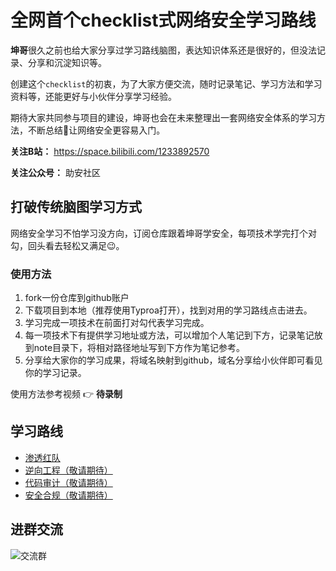 # 全网首个checklist式网络安全学习路线

**坤哥**很久之前也给大家分享过学习路线脑图，表达知识体系还是很好的，但没法记录、分享和沉淀知识等。

创建这个`checklist`的初衷，为了大家方便交流，随时记录笔记、学习方法和学习资料等，还能更好与小伙伴分享学习经验。

期待大家共同参与项目的建设，坤哥也会在未来整理出一套网络安全体系的学习方法，不断总结🧐让网络安全更容易入门。

**关注B站：** https://space.bilibili.com/1233892570

**关注公众号：** 助安社区

## 打破传统脑图学习方式

网络安全学习不怕学习没方向，订阅仓库跟着坤哥学安全，每项技术学完打个对勾，回头看去轻松又满足😉。

### 使用方法

1. fork一份仓库到github账户
2. 下载项目到本地（推荐使用Typroa打开），找到对用的学习路线点击进去。
3. 学习完成一项技术在前面打对勾代表学习完成。
4. 每一项技术下有提供学习地址或方法，可以增加个人笔记到下方，记录笔记放到note目录下，将相对路径地址写到下方作为笔记参考。
5. 分享给大家你的学习成果，将域名映射到github，域名分享给小伙伴即可看见你的学习记录。

使用方法参考视频 👉 **待录制**

## 学习路线

- [渗透红队](red-team.md)
- [逆向工程（敬请期待）]()
- [代码审计（敬请期待）](codereview.md)
- [安全合规（敬请期待）]()

## 进群交流

![交流群](https://paper.static.secself.com/img/qrcode/sechelper_group_qr.png)
